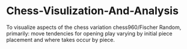 # Chess-Visulization-And-Analysis

To visualize aspects of the chess variation chess960/Fischer Random, primarily: move tendencies for opening play varying by initial piece placement and where takes occur by piece. 
